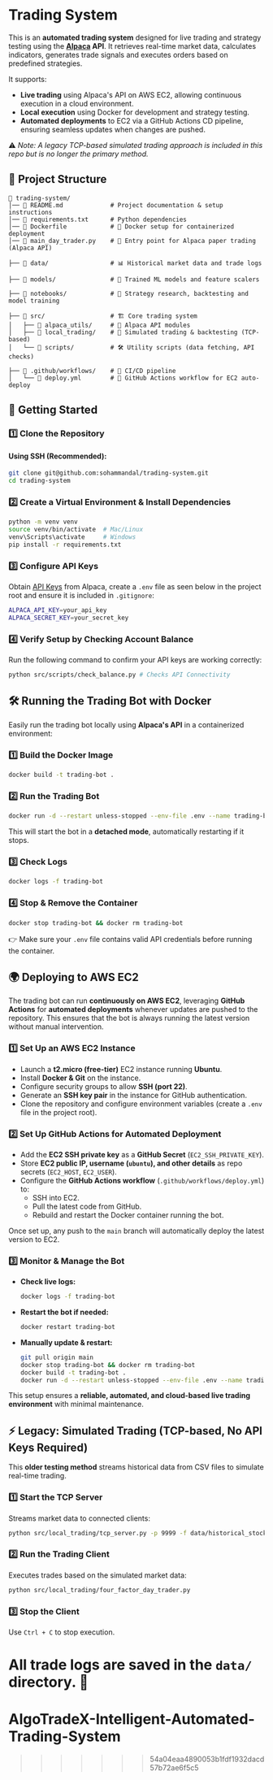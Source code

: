 
# Trading System

This is an **automated trading system** designed for live trading and strategy testing using the **[Alpaca](https://alpaca.markets/) API**. It retrieves real-time market data, calculates indicators, generates trade signals and executes orders based on predefined strategies.

It supports:

- **Live trading** using Alpaca's API on AWS EC2, allowing continuous execution in a cloud environment.
- **Local execution** using Docker for development and strategy testing.
- **Automated deployments** to EC2 via a GitHub Actions CD pipeline, ensuring seamless updates when changes are pushed.

⚠️ _Note: A legacy TCP-based simulated trading approach is included in this repo but is no longer the primary method._

## 📂 Project Structure

```plaintext
📂 trading-system/
│── 📜 README.md             # Project documentation & setup instructions
│── 📜 requirements.txt      # Python dependencies
│── 📜 Dockerfile            # 🐳 Docker setup for containerized deployment
│── 📜 main_day_trader.py    # 🚀 Entry point for Alpaca paper trading (Alpaca API)

├── 📂 data/                 # 📊 Historical market data and trade logs

├── 📂 models/               # 🧠 Trained ML models and feature scalers  

├── 📂 notebooks/            # 📓 Strategy research, backtesting and model training  

├── 📂 src/                  # 🏗️ Core trading system  
│   ├── 📂 alpaca_utils/     # 📡 Alpaca API modules
│   ├── 📂 local_trading/    # 🔌 Simulated trading & backtesting (TCP-based)
│   └── 📂 scripts/          # 🛠️ Utility scripts (data fetching, API checks)

├── 📂 .github/workflows/    # 🔄 CI/CD pipeline  
│   └── 📜 deploy.yml        # 🚀 GitHub Actions workflow for EC2 auto-deploy
```

## 🚀 Getting Started

### 1️⃣ Clone the Repository

#### Using SSH (Recommended):
```bash
git clone git@github.com:sohammandal/trading-system.git
cd trading-system
```

### 2️⃣ Create a Virtual Environment & Install Dependencies
```bash
python -m venv venv
source venv/bin/activate  # Mac/Linux
venv\Scripts\activate     # Windows
pip install -r requirements.txt
```

### 3️⃣ Configure API Keys
Obtain [API Keys](https://alpaca.markets/learn/connect-to-alpaca-api) from Alpaca, create a `.env` file as seen below in the project root and ensure it is included in `.gitignore`:
```bash
ALPACA_API_KEY=your_api_key
ALPACA_SECRET_KEY=your_secret_key
```

### 4️⃣ Verify Setup by Checking Account Balance
Run the following command to confirm your API keys are working correctly:

```bash
python src/scripts/check_balance.py # Checks API Connectivity
```

## 🛠 Running the Trading Bot with Docker

Easily run the trading bot locally using **Alpaca's API** in a containerized environment:  

### 1️⃣ Build the Docker Image
```bash
docker build -t trading-bot .
```

### 2️⃣ Run the Trading Bot
```bash
docker run -d --restart unless-stopped --env-file .env --name trading-bot trading-bot
```

This will start the bot in a **detached mode**, automatically restarting if it stops.  

### 3️⃣ Check Logs
```bash
docker logs -f trading-bot
```

### 4️⃣ Stop & Remove the Container
```bash
docker stop trading-bot && docker rm trading-bot
```

👉 Make sure your `.env` file contains valid API credentials before running the container.

## 🌍 Deploying to AWS EC2 

The trading bot can run **continuously on AWS EC2**, leveraging **GitHub Actions** for **automated deployments** whenever updates are pushed to the repository. This ensures that the bot is always running the latest version without manual intervention. 

### 1️⃣ Set Up an AWS EC2 Instance
- Launch a **t2.micro (free-tier)** EC2 instance running **Ubuntu**.  
- Install **Docker & Git** on the instance.
- Configure security groups to allow **SSH (port 22)**. 
- Generate an **SSH key pair** in the instance for GitHub authentication.
- Clone the repository and configure environment variables (create a `.env` file in the project root).

### 2️⃣ Set Up GitHub Actions for Automated Deployment
- Add the **EC2 SSH private key** as a **GitHub Secret** (`EC2_SSH_PRIVATE_KEY`).  
- Store **EC2 public IP, username (`ubuntu`), and other details** as repo secrets (`EC2_HOST`, `EC2_USER`).  
- Configure the **GitHub Actions workflow** (`.github/workflows/deploy.yml`) to:
  - SSH into EC2.  
  - Pull the latest code from GitHub.  
  - Rebuild and restart the Docker container running the bot.

Once set up, any push to the `main` branch will automatically deploy the latest version to EC2.

### 3️⃣ Monitor & Manage the Bot
- **Check live logs:**
  ```bash
  docker logs -f trading-bot
  ```
- **Restart the bot if needed:**
  ```bash
  docker restart trading-bot
  ```
- **Manually update & restart:**
  ```bash
  git pull origin main
  docker stop trading-bot && docker rm trading-bot
  docker build -t trading-bot .
  docker run -d --restart unless-stopped --env-file .env --name trading-bot trading-bot
  ```

This setup ensures a **reliable, automated, and cloud-based live trading environment** with minimal maintenance.

## ⚡ **Legacy: Simulated Trading (TCP-based, No API Keys Required)**  

This **older testing method** streams historical data from CSV files to simulate real-time trading.  

### **1️⃣ Start the TCP Server**  
Streams market data to connected clients:  
```bash
python src/local_trading/tcp_server.py -p 9999 -f data/historical_stock_data_5min_6months.csv -t 0.1
```

### **2️⃣ Run the Trading Client**  
Executes trades based on the simulated market data:  
```bash
python src/local_trading/four_factor_day_trader.py
```

### **3️⃣ Stop the Client**  
Use `Ctrl + C` to stop execution.  

All trade logs are saved in the `data/` directory. 🚀
=======
# AlgoTradeX-Intelligent-Automated-Trading-System
>>>>>>> 54a04eaa4890053b1fdf1932dacd57b72ae6f5c5
